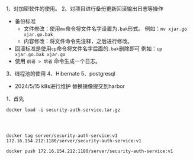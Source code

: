 1、对加密软件的使用。
2、对项目进行备份更新回滚输出日志等操作
- 备份标准
  - 文件修改：使用`mv`命令将文件名字设置为`.bak`形式。 例如：`mv xjar.go xjar.go.bak`
  - 内容修改：将文件命令先注释，之后进行修改。
- 回滚标准是使用`cp`命令将文件名字后面的`.bak`删除即可 例如：`cp xjar.go.bak xjar.go`
- 使用 `前者 > 后者` 命令生成一个日志。

3、线程池的使用
4、Hibernate
5、postgresql
- 2024/5/15
k8s进行维护
替换镜像提交到harbor

1、首先
```
docker load -i security-auth-service.tar.gz




docker tag server/security-auth-service:v1 172.16.154.212:1180/server/security-auth-service:v1

docker push 172.16.154.212:1180/server/security-auth-service:v1

```